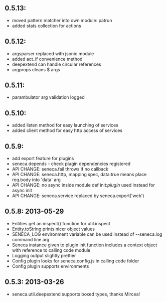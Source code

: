 
## 0.5.13:
   
   * moved pattern matcher into own module: patrun
   * added stats collection for actions

## 0.5.12:

   * argsparser replaced with jsonic module
   * added act_if convenience method
   * deepextend can handle circular references
   * argprops cleans $ args

## 0.5.11:

   * parambulator arg validation logged

## 0.5.10:

   * added listen method for easy launching of services
   * added client method for easy http access of services

## 0.5.9: 

   * add export feature for plugins
   * seneca.depends - check plugin dependencies registered
   * API CHANGE: seneca.fail throws if no callback      
   * API CHANGE: seneca.http, mapping spec, data:true means place req.body into 'data' arg
   * API CHANGE: no async inside module def init:_plugin_ used instead for async init
   * API CHANGE: seneca.service replaced by seneca.export('web')

## 0.5.8: 2013-05-29

   * Entities get an inspect() function for util.inspect
   * Entity.toString prints nicer object values
   * SENECA_LOG environment variable can be used instead of --seneca.log command line arg
   * Seneca instance given to plugin init function includes a context object with reference to calling code module
   * Logging output slightly prettier
   * Config plugin looks for seneca.config.js in calling code folder
   * Config plugin supports environments


## 0.5.3: 2013-03-26

   * seneca.util.deepextend supports boxed types, thanks Mircea!


   